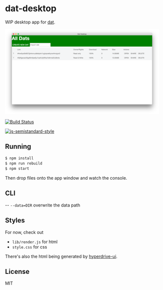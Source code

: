 
# dat-desktop

WIP desktop app for [dat](https://github.com/maxogden/dat).

![](screenshot.png)

[![Build Status](https://travis-ci.org/juliangruber/dat-desktop.svg?branch=master)](https://travis-ci.org/juliangruber/dat-desktop)

[![js-semistandard-style](https://cdn.rawgit.com/flet/semistandard/master/badge.svg)](https://github.com/Flet/semistandard)

## Running

```bash
$ npm install
$ npm run rebuild
$ npm start
```

Then drop files onto the app window and watch the console.

## CLI

-- `--data=DIR` overwrite the data path

## Styles

For now, check out

- `lib/render.js` for html
- `style.css` for css

There's also the html being generated by [hyperdrive-ui](https://github.com/karissa/hyperdrive-ui).

## License

  MIT

